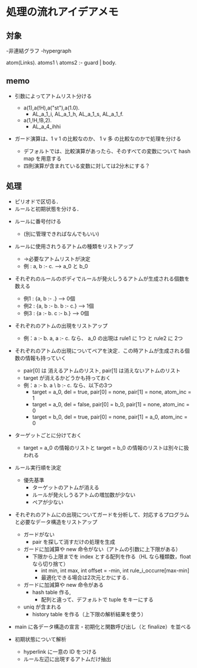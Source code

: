# 処理の流れアイデアメモ

## 対象
-非連結グラフ
-hypergraph

atom(Links). atoms1 \ atoms2 :- guard | body.

## memo
- 引数によってアトムリスト分ける
    - a(1),a(!H),a("st"),a(1.0).
        - AL_a_1_i, AL_a_1_h, AL_a_1_s, AL_a_1_f.
    - a(1,!H,!B,2).
        - AL_a_4_ihhi

- ガード演算は、1 v 1 の比較なのか、 1 v 多 の比較なのかで処理を分ける
    - デフォルトでは、比較演算があったら、そのすべての変数について hash map を用意する
    - 四則演算が含まれている変数に対しては2分木にする？


## 処理
- ピリオドで区切る．
- ルールと初期状態を分ける．
<!-- - ルールについて解析 -->
- ルールに番号付ける
    - (別に管理できればなんでもいい)
- ルールに使用されうるアトムの種類をリストアップ
    - ->必要なアトムリストが決定
    - 例 : a, b :- c. --> a_0 と b_0
- それぞれのルールのボディでルールが発火しうるアトムが生成される個数を数える
    - 例1 : {a, b :- .} --> 0個
    - 例2 : {a, b :- b. b :- c.} --> 1個
    - 例3 : {a :- b. c :- b.} --> 0個
- それぞれのアトムの出現をリストアップ
    - 例：a :- b. a, a :- c. なら、 a_0 の出現は rule1 に 1つ と rule2 に 2つ
- それぞれのアトムの出現についてペアを決定．この時アトムが生成される個数の情報も持っていく
    - pair[0] は 消えるアトムのリスト, pair[1] は消えないアトムのリスト
    - target が消えるかどうかも持っておく
    - 例：a :- b. a \ b :- c. なら、以下の3つ
        - target = a_0, del = true,  pair[0] = none, pair[1] = none, atom_inc = 1
        - target = a_0, del = false, pair[0] = b_0,  pair[1] = none, atom_inc = 0
        - target = b_0, del = true,  pair[0] = none, pair[1] = a_0,  atom_inc = 0
- ターゲットごとに分けておく
    - target = a_0 の情報のリストと target = b_0 の情報のリストは別々に扱われる
- ルール実行順を決定
    - 優先基準
        - ターゲットのアトムが消える
        - ルールが発火しうるアトムの増加数が少ない
        - ペアが少ない
- それぞれのアトムにの出現についてガードを分析して、対応するプログラムと必要なデータ構造をリストアップ
    - ガードがない
        - pair を探して消すだけの処理を生成
    - ガードに加減算や new 命令がない（アトムの引数に上下限がある）
        - 下限から上限までを index とする配列を作る（HL なら種類数，float なら切り捨て）
            - int min, int max, int offset = -min, int rule_i_occurre[max-min]
            - 最適化できる場合は2次元とかにする．
    - ガードに加減算や new 命令がある
        - hash table 作る, 
            - 配列と違って、デフォルトで tuple をキーにする
    - uniq が含まれる
        - history table を作る（上下限の解析結果を使う）
- main に各データ構造の宣言・初期化と関数呼び出し（と finalize）を並べる

- 初期状態について解析
    - hyperlink に一意の ID をつける
    - ルール左辺に出現するアトムだけ抽出
